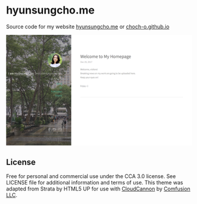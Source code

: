 # hyunsungcho.me

Source code for my website [hyunsungcho.me](http://hyunsungcho.me) or [choch-o.github.io](http://choch-o.github.io)

![hyunsungcho.me screenshot](images/_screenshot.png)

## License

Free for personal and commercial use under the CCA 3.0 license. See LICENSE file for additional information and terms of use. This theme was adapted from Strata by HTML5 UP for use with [CloudCannon](http://cloudcannon.com) by [Comfusion LLC](http://comfusionllc.com).
